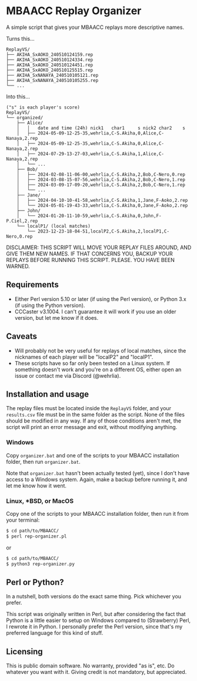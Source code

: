 # MBAACC Replay Organizer

A simple script that gives your MBAACC replays more descriptive names.

Turns this...

```
ReplayVS/
├── AKIHA_SxAOKO_240510124159.rep
├── AKIHA_SxAOKO_240510124334.rep
├── AKIHA_SxAOKO_240510124451.rep
├── AKIHA_SxAOKO_240510125515.rep
├── AKIHA_SxNANAYA_240510105121.rep
├── AKIHA_SxNANAYA_240510105255.rep
└── ...
```

Into this...

```
("s" is each player's score)
ReplayVS/
└── organized/
    ├── Alice/
    │   │   date and time (24h) nick1   char1     s nick2 char2    s
    │   ├── 2024-05-09-12-25-35,wehrlia,C-S.Akiha,0,Alice,C-Nanaya,2.rep
    │   ├── 2024-05-09-12-25-35,wehrlia,C-S.Akiha,0,Alice,C-Nanaya,2.rep
    │   ├── 2024-07-29-13-27-03,wehrlia,C-S.Akiha,1,Alice,C-Nanaya,2.rep
    │   └── ...
    ├── Bob/
    │   ├── 2024-02-08-11-06-00,wehrlia,C-S.Akiha,2,Bob,C-Nero,0.rep
    │   ├── 2024-03-08-15-07-56,wehrlia,C-S.Akiha,2,Bob,C-Nero,1.rep
    │   ├── 2024-03-09-17-09-20,wehrlia,C-S.Akiha,2,Bob,C-Nero,1.rep
    │   └── ...
    ├── Jane/
    │   ├── 2024-04-10-10-41-58,wehrlia,C-S.Akiha,1,Jane,F-Aoko,2.rep
    │   └── 2024-05-01-19-43-33,wehrlia,C-S.Akiha,0,Jane,F-Aoko,2.rep
    ├── John/
    │   └── 2024-01-20-11-10-59,wehrlia,C-S.Akiha,0,John,F-P.Ciel,2.rep
    └── localP1/ (local matches)
        └── 2023-12-23-18-04-51,localP2,C-S.Akiha,2,localP1,C-Nero,0.rep
```

DISCLAIMER: THIS SCRIPT WILL MOVE YOUR REPLAY FILES AROUND, AND GIVE THEM NEW NAMES. IF THAT CONCERNS YOU, BACKUP YOUR REPLAYS BEFORE RUNNING THIS SCRIPT. PLEASE. YOU HAVE BEEN WARNED.

## Requirements

- Either Perl version 5.10 or later (if using the Perl version), or Python 3.x (if using the Python version).
- CCCaster v3.1004. I can't guarantee it will work if you use an older version, but let me know if it does.

## Caveats

- Will probably not be very useful for replays of local matches, since the nicknames of each player will be "localP2" and "localP1".
- These scripts have so far only been tested on a Linux system. If something doesn't work and you're on a different OS, either open an issue or contact me via Discord (@wehrlia).

## Installation and usage

The replay files must be located inside the `ReplayVS` folder, and your `results.csv` file must be in the same folder as the script. None of the files should be modified in any way. If any of those conditions aren't met, the script will print an error message and exit, without modifying anything.

### Windows

Copy `organizer.bat` and one of the scripts to your MBAACC installation folder, then run `organizer.bat`.

Note that `organizer.bat` hasn't been actually tested (yet), since I don't have access to a Windows system. Again, make a backup before running it, and let me know how it went.

### Linux, \*BSD, or MacOS

Copy one of the scripts to your MBAACC installation folder, then run it from your terminal:

```bash
$ cd path/to/MBAACC/
$ perl rep-organizer.pl
```

or

```bash
$ cd path/to/MBAACC/
$ python3 rep-organizer.py
```

## Perl or Python?

In a nutshell, both versions do the exact same thing. Pick whichever you prefer.

This script was originally written in Perl, but after considering the fact that Python is a little easier to setup on Windows compared to (Strawberry) Perl, I rewrote it in Python. I personally prefer the Perl version, since that's my preferred language for this kind of stuff.

## Licensing

This is public domain software. No warranty, provided "as is", etc. Do whatever you want with it. Giving credit is not mandatory, but appreciated.
